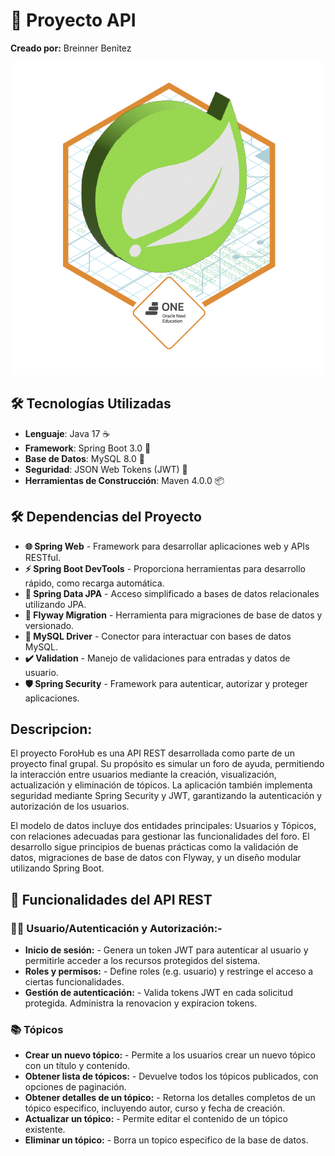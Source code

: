 # 🚀 Proyecto API 

**Creado por:**  Breinner Benitez

![Captura de pantalla de mostrarDatos.jsp](img/Badge-Spring.png) 

## 🛠 Tecnologías Utilizadas

- **Lenguaje**: Java 17 ☕
- **Framework**: Spring Boot 3.0 🌱
- **Base de Datos**: MySQL 8.0 🐬
- **Seguridad**: JSON Web Tokens (JWT) 🔐
- **Herramientas de Construcción**: Maven 4.0.0 📦

## 🛠️ Dependencias del Proyecto


- **🌐 Spring Web** - Framework para desarrollar aplicaciones web y APIs RESTful.  
- **⚡ Spring Boot DevTools** - Proporciona herramientas para desarrollo rápido, como recarga automática.  
- **📂 Spring Data JPA** - Acceso simplificado a bases de datos relacionales utilizando JPA.  
- **🛫 Flyway Migration** - Herramienta para migraciones de base de datos y versionado.  
- **🐬 MySQL Driver** - Conector para interactuar con bases de datos MySQL.  
- **✔️ Validation** - Manejo de validaciones para entradas y datos de usuario.  
- **🛡️ Spring Security** - Framework para autenticar, autorizar y proteger aplicaciones.

 ## Descripcion:

El proyecto ForoHub es una API REST desarrollada como parte de un proyecto final grupal. Su propósito es simular un foro de ayuda, permitiendo la interacción entre usuarios mediante la creación, visualización, actualización y eliminación de tópicos. La aplicación también implementa seguridad mediante Spring Security y JWT, garantizando la autenticación y autorización de los usuarios.

El modelo de datos incluye dos entidades principales: Usuarios y Tópicos, con relaciones adecuadas para gestionar las funcionalidades del foro. El desarrollo sigue principios de buenas prácticas como la validación de datos, migraciones de base de datos con Flyway, y un diseño modular utilizando Spring Boot.



## 🌟 Funcionalidades del API REST
### 🧑‍💻 Usuario/Autenticación y Autorización:-
- **Inicio de sesión:** - Genera un token JWT para autenticar al usuario y permitirle acceder a los recursos protegidos del sistema.
- **Roles y permisos:** - Define roles (e.g. usuario) y restringe el acceso a ciertas funcionalidades.
- **Gestión de autenticación:** - Valida tokens JWT en cada solicitud protegida. Administra la renovacion y expiracion tokens.


### 📚 Tópicos
- **Crear un nuevo tópico:** - Permite a los usuarios crear un nuevo tópico con un título y contenido.
- **Obtener lista de tópicos:** - Devuelve todos los tópicos publicados, con opciones de paginación.
- **Obtener detalles de un tópico:** - Retorna los detalles completos de un tópico especifico, incluyendo autor, curso y fecha de creación.
- **Actualizar un tópico:** - Permite editar el contenido de un tópico existente.
- **Eliminar un tópico:** - Borra un topico especifico de la base de datos.




